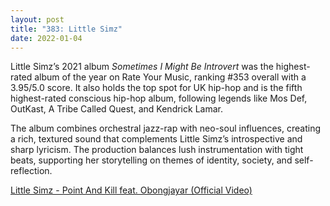 ```yaml
---
layout: post
title: "383: Little Simz"
date: 2022-01-04
---
```


Little Simz’s 2021 album *Sometimes I Might Be Introvert* was the highest-rated album of the year on Rate Your Music, ranking #353 overall with a 3.95/5.0 score. It also holds the top spot for UK hip-hop and is the fifth highest-rated conscious hip-hop album, following legends like Mos Def, OutKast, A Tribe Called Quest, and Kendrick Lamar.

The album combines orchestral jazz-rap with neo-soul influences, creating a rich, textured sound that complements Little Simz’s introspective and sharp lyricism. The production balances lush instrumentation with tight beats, supporting her storytelling on themes of identity, society, and self-reflection.

[Little Simz - Point And Kill feat. Obongjayar (Official Video)](https://youtu.be/tvY31eN3gtE)  
